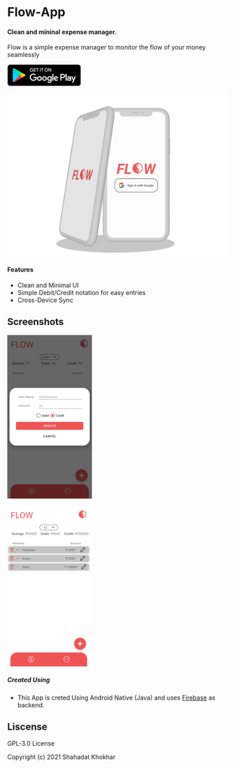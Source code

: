 # Flow-App

#### Clean and mininal expense manager.

Flow is a simple expense manager to monitor the flow of your money seamlessly

[![Android ](https://raw.githubusercontent.com/Shahadatkhokhar/Flow-App/main/screenshots/BadgeAndroid.png)](https://play.google.com/store/apps/details?id=com.expense.flow])


![clay mockup](https://raw.githubusercontent.com/Shahadatkhokhar/Flow-App/main/screenshots/clay_mockup_home.png)

#### Features

- Clean and Minimal UI
- Simple Debit/Credit notation for easy entries
- Cross-Device Sync


## Screenshots 

  ![Screenshot 1](https://raw.githubusercontent.com/Shahadatkhokhar/Flow-App/main/screenshots/Screenshot_Flow_1.png)

  ![Screenshot 1](https://raw.githubusercontent.com/Shahadatkhokhar/Flow-App/main/screenshots/Screenshot_Flow_2.png)


##### Created Using

- This App is creted Using Android Native (Java) and uses [Firebase](https://firebase.google.com/) as backend.


## Liscense

GPL-3.0 License

Copyright (c) 2021 Shahadat Khokhar
